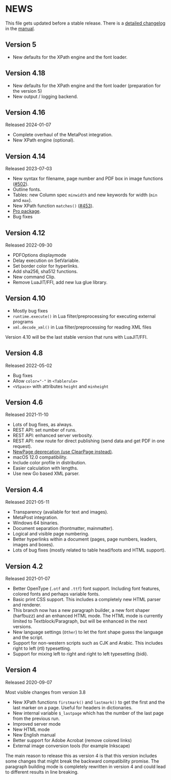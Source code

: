 # NEWS

This file gets updated before a stable release. There is a [detailed changelog](https://doc.speedata.de/publisher/en/changelog/#ch-changelog) in the [manual](https://doc.speedata.de/publisher/).


## Version 5

* New defaults for the XPath engine and the font loader.

## Version 4.18

* New defaults for the XPath engine and the font loader (preparation for the version 5)
* New output / logging backend.

## Version 4.16

Released 2024-01-07

* Complete overhaul of the MetaPost integration.
* New XPath engine (optional).

## Version 4.14

Released 2023-07-03

* New syntax for filename, page number and PDF box in image functions ([#502](https://github.com/speedata/publisher/issues/502)).
* Outline fonts.
* Tables: new Column spec `minwidth` and new keywords for width (`min` and `max`).
* New XPath function `matches()` ([#453](https://github.com/speedata/publisher/issues/453)).
* [Pro package](https://doc.speedata.de/publisher/en/speedatapro/).
* Bug fixes

## Version  4.12

Released 2022-09-30

* PDFOptions displaymode
* Delay execution on SetVariable.
* Set border color for hyperlinks.
* Add sha256, sha512 functions.
* New command Clip.
* Remove LuaJIT/FFI, add new lua glue library.


## Version 4.10

* Mostly bug fixes
* `runtime.execute()` in Lua filter/preprocessing for executing external programs
* `xml.decode_xml()` in Lua filter/preprocessing for reading XML files

Version 4.10 will be the last stable version that runs with LuaJIT/FFI.

## Version 4.8

Released 2022-05-02

* Bug fixes
* Allow `color="-"` in `<Tablerule>`
* `<VSpace>` with attributes `height` and `minheight`


## Version 4.6

Released 2021-11-10

* Lots of bug fixes, as always.
* REST API: set number of runs.
* REST API: enhanced server verbosity.
* REST API: new route for direct publishing (send data and get PDF in one request).
* [NewPage deprecation (use ClearPage instead)](https://github.com/speedata/publisher/discussions/345).
* macOS 12.0 compatibility.
* Include color profile in distribution.
* Easier calculation with lengths.
* Use new Go based XML parser.

## Version 4.4

Released 2021-05-11

* Transparency (available for text and images).
* MetaPost integration.
* Windows 64 binaries.
* Document separation (frontmatter, mainmatter).
* Logical and visible page numbering.
* Better hyperlinks within a document (pages, page numbers, leaders, images and boxes).
* Lots of bug fixes (mostly related to table head/foots and HTML support).


## Version 4.2

Released 2021-01-07

* Better OpenType (`.otf` and `.ttf`) font support. Including font features, colored fonts and perhaps variable fonts.
* Basic print CSS support. This includes a completely new HTML parser and renderer.
* This branch now has a new paragraph builder, a new font shaper (harfbuzz) and an enhanced HTML mode. The HTML mode is currently limited to Textblock/Paragraph, but will be enhanced in the next versions.
* New language settings (`Other`) to let the font shape guess the language and the script.
* Support for non-western scripts such as CJK and Arabic. This includes right to left (rtl) typesetting.
* Support for mixing left to right and right to left typesetting (bidi).

## Version 4

Released 2020-09-07

Most visible changes from version 3.8

* New XPath functions `firstmark()` and `lastmark()` to get the first and the last marker on a page. Useful for headers in dictionaries.
* New internal variable `$_lastpage` which has the number of the last page from the previous run.
* Improved server mode
* New HTML mode
* New English manual
* Better support for Adobe Acrobat (remove colored links)
* External image conversion tools (for example Inkscape)

The main reason to release this as version 4 is that this version includes some changes that might break the backward compatibility promise.
The paragraph building mode is completely rewritten in version 4 and could lead to different results in line breaking.




